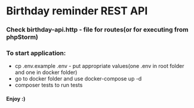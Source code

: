 # Birthday reminder REST API

### Check birthday-api.http - file for routes(or for executing from phpStorm)

### To start application:
- cp .env.example .env - put appropriate values(one .env in root folder and one in docker folder)
- go to docker folder and use docker-compose up -d
- composer tests to run tests

#### Enjoy :)